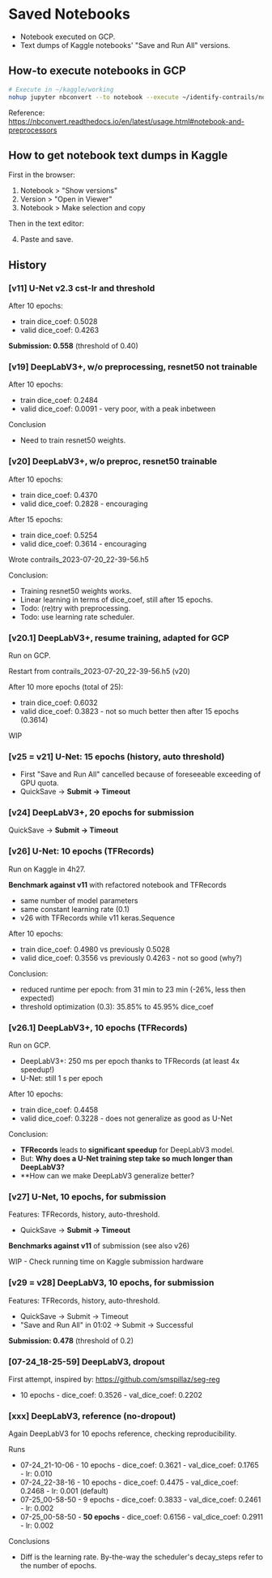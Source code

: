 
# Saved Notebooks

- Notebook executed on GCP.
- Text dumps of Kaggle notebooks' "Save and Run All" versions. 

## How-to execute notebooks in GCP

``` bash
# Execute in ~/kaggle/working
nohup jupyter nbconvert --to notebook --execute ~/identify-contrails/notebooks/identify-contrails.ipynb --output ~/kaggle/working/identify-contrails-executed.ipynb &
```

Reference: https://nbconvert.readthedocs.io/en/latest/usage.html#notebook-and-preprocessors

## How to get notebook text dumps in Kaggle

First in the browser:

1. Notebook > "Show versions"
2. Version > "Open in Viewer"
3. Notebook > Make selection and copy

Then in the text editor:

4. Paste and save.

## History

### [v11] U-Net v2.3 cst-lr and threshold 

After 10 epochs:

- train dice_coef: 0.5028
- valid dice_coef: 0.4263

**Submission: 0.558** (threshold of 0.40)

### [v19] DeepLabV3+, w/o preprocessing, resnet50 not trainable

After 10 epochs:

- train dice_coef: 0.2484
- valid dice_coef: 0.0091 - very poor, with a peak inbetween

Conclusion

- Need to train resnet50 weights.

### [v20] DeepLabV3+, w/o preproc, resnet50 trainable

After 10 epochs:

- train dice_coef: 0.4370
- valid dice_coef: 0.2828 - encouraging

After 15 epochs:

- train dice_coef: 0.5254
- valid dice_coef: 0.3614 - encouraging

Wrote contrails_2023-07-20_22-39-56.h5

Conclusion:

- Training resnet50 weights works.
- Linear learning in terms of dice_coef, still after 15 epochs.
- Todo: (re)try with preprocessing.
- Todo: use learning rate scheduler.

### [v20.1] DeepLabV3+, resume training, adapted for GCP

Run on GCP.

Restart from contrails_2023-07-20_22-39-56.h5 (v20)

After 10 more epochs (total of 25):

- train dice_coef: 0.6032
- valid dice_coef: 0.3823 - not so much better then after 15 epochs (0.3614)

WIP

### [v25 = v21] U-Net: 15 epochs (history, auto threshold)

- First "Save and Run All" cancelled because of foreseeable exceeding of GPU quota.
- QuickSave -> **Submit -> Timeout**

### [v24] DeepLabV3+, 20 epochs for submission

QuickSave -> **Submit -> Timeout**

### [v26] U-Net: 10 epochs (TFRecords)

Run on Kaggle in 4h27.

**Benchmark against v11** with refactored notebook and TFRecords

- same number of model parameters
- same constant learning rate (0.1)
- v26 with TFRecords while v11 keras.Sequence

After 10 epochs:

- train dice_coef: 0.4980 vs previously 0.5028
- valid dice_coef: 0.3556 vs previously 0.4263 - not so good (why?)

Conclusion:

- reduced runtime per epoch: from 31 min to 23 min (-26%, less then expected)
- threshold optimization (0.3): 35.85% to 45.95% dice_coef

### [v26.1] DeepLabV3+, 10 epochs (TFRecords)

Run on GCP.

- DeepLabV3+: 250 ms per epoch thanks to TFRecords (at least 4x speedup!)
- U-Net: still 1 s per epoch

After 10 epochs:

- train dice_coef: 0.4458 
- valid dice_coef: 0.3228 - does not generalize as good as U-Net

Conclusion:

- **TFRecords** leads to **significant speedup** for DeepLabV3 model.
- But: **Why does a U-Net training step take so much longer than DeepLabV3?**
- **How can we make DeepLabV3 generalize better?

### [v27] U-Net, 10 epochs, for submission

Features: TFRecords, history, auto-threshold.

- QuickSave -> **Submit -> Timeout**

**Benchmarks against v11** of submission (see also v26)

WIP - Check running time on Kaggle submission hardware

### [v29 = v28] DeepLabV3, 10 epochs, for submission

Features: TFRecords, history, auto-threshold.

- QuickSave -> Submit -> Timeout
- "Save and Run All" in 01:02 -> Submit -> Successful

**Submission: 0.478** (threshold of 0.2)

### [07-24_18-25-59] DeepLabV3, dropout

First attempt, inspired by: https://github.com/smspillaz/seg-reg

- 10 epochs - dice_coef: 0.3526 - val_dice_coef: 0.2202

### [xxx] DeepLabV3, reference (no-dropout)

Again DeepLabV3 for 10 epochs reference, checking reproducibility.

Runs
- 07-24_21-10-06 - 10 epochs - dice_coef: 0.3621 - val_dice_coef: 0.1765 - lr: 0.010
- 07-24_22-38-16 - 10 epochs - dice_coef: 0.4475 - val_dice_coef: 0.2468 - lr: 0.001 (default)
- 07-25_00-58-50 -  9 epochs - dice_coef: 0.3833 - val_dice_coef: 0.2461 - lr: 0.002
- 07-25_00-58-50 - **50 epochs** - dice_coef: 0.6156 - val_dice_coef: 0.2911 - lr: 0.002

Conclusions
- Diff is the learning rate. By-the-way the scheduler's decay_steps refer to the number of epochs.
